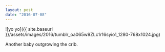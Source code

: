 ```yaml
---
layout: post
date: "2016-07-08"
---
```


![yo yo]({{ site.baseurl }}/assets/images/2016/tumblr_oa065w9ZLc1r16syio1_1280-768x1024.jpg)

Another baby outgrowing the crib.
